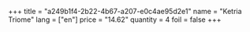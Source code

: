 +++
title = "a249b1f4-2b22-4b67-a207-e0c4ae95d2e1"
name = "Ketria Triome"
lang = ["en"]
price = "14.62"
quantity = 4
foil = false
+++
